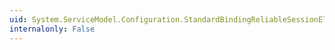 ```yaml
---
uid: System.ServiceModel.Configuration.StandardBindingReliableSessionElement.InitializeFrom(System.ServiceModel.ReliableSession)
internalonly: False
---
```

